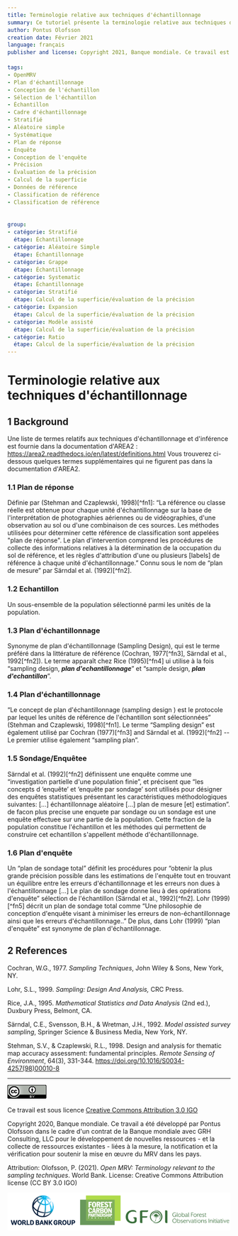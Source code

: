 ```yaml
---
title: Terminologie relative aux techniques d'échantillonnage
summary: Ce tutoriel présente la terminologie relative aux techniques d'échantillonnage pour l'estimation de la précision des superficies et des cartes. Vous trouverez plus d'informations sur la terminologie dans la documentation AREA2. https://area2.readthedocs.io/en/latest/definitions.html
author: Pontus Olofsson
creation date: Février 2021
language: français
publisher and license: Copyright 2021, Banque mondiale. Ce travail est autorisé sous une licence Creative Commons Attribution 3.0 IGO

tags:
- OpenMRV
- Plan d'échantillonnage
- Conception de l'échantillon
- Sélection de l'échantillon
- Échantillon
- Cadre d'échantillonnage
- Stratifié
- Aléatoire simple
- Systématique
- Plan de réponse
- Enquête
- Conception de l'enquête
- Précision
- Évaluation de la précision
- Calcul de la superficie
- Données de référence
- Classification de référence
- Classification de référence


group:
- catégorie: Stratifié
  étape: Échantillonnage
- catégorie: Aléatoire Simple
  étape: Échantillonnage
- catégorie: Grappe
  étape: Échantillonnage
- catégorie: Systematic
  étape: Échantillonnage
- catégorie: Stratifié
  étape: Calcul de la superficie/évaluation de la précision
- catégorie: Expansion
  étape: Calcul de la superficie/évaluation de la précision
- catégorie: Modèle assisté
  étape: Calcul de la superficie/évaluation de la précision
- catégorie: Ratio
  étape: Calcul de la superficie/évaluation de la précision
---
```


# Terminologie relative aux techniques d'échantillonnage

## 1 Background
Une liste de termes relatifs aux techniques d'échantillonnage et d'inférence est fournie dans la documentation d'AREA2 : https://area2.readthedocs.io/en/latest/definitions.html Vous trouverez ci-dessous quelques termes supplémentaires qui ne figurent pas dans la documentation d'AREA2.  

### 1.1 Plan de réponse
Définie par (Stehman and Czaplewski, 1998)[^fn1]:  “La référence ou classe réelle est obtenue pour chaque unité d'échantillonnage sur la base de l'interprétation de photographies aériennes ou de vidéographies, d'une observation au sol ou d'une combinaison de ces sources. Les méthodes utilisées pour déterminer cette référence de classification sont appelées "plan de réponse". Le plan d'intervention comprend les procédures de collecte des informations relatives à la détermination de la occupation du sol de référence, et les règles d'attribution d'une ou plusieurs [labels] de référence à chaque unité d'échantillonnage.” Connu sous le nom de “plan de mesure” par Särndal et al. (1992)[^fn2].

### 1.2 Echantillon
Un sous-ensemble de la population sélectionné parmi les unités de la population.

### 1.3 Plan d'échantillonnage
Synonyme de plan d'échantillonnage (Sampling Design), qui est le terme préféré dans la littérature de référence (Cochran, 1977[^fn3], Särndal et al., 1992[^fn2]).  Le terme apparaît chez  Rice (1995)[^fn4] ui utilise à la fois “sampling design, **_plan d'echantillonnage_**” et “sample design, **_plan d'echantillon_**”. 

### 1.4 Plan d'échantillonnage
“Le concept de plan d'échantillonnage (sampling design ) est le protocole par lequel les unités de référence de l'échantillon sont sélectionnées” (Stehman and Czaplewski, 1998)[^fn1]. Le terme “Sampling design” est également utilisé par Cochran (1977)[^fn3] and Särndal et al. (1992)[^fn2] -- Le premier utilise également “sampling plan”. 

### 1.5 Sondage/Enquêtee
Särndal et al. (1992)[^fn2] définissent une enquête comme une “investigation partielle d'une population finie”, et précisent que  “les concepts d ‘enquête’ et ‘enquête par sondage’ sont utilisés pour désigner des enquêtes statistiques présentant les caractéristiques méthodologiques suivantes: [...]  échantillonnage aléatoire [...] plan de mesure [et] estimation”. de facon plus precise une enquete par sondage ou un sondage est une  enquête effectuee  sur une partie de la population. Cette fraction de la population constitue l'échantillon et les méthodes qui permettent de construire cet echantillon s'appellent méthode d'échantillonnage.

### 1.6 Plan d'enquête
Un “plan de sondage total” définit les procédures pour “obtenir la plus grande précision possible dans les estimations de l'enquête tout en trouvant un équilibre entre les erreurs d'échantillonnage et les erreurs non dues à l'échantillonnage [...] Le plan de sondage donne lieu à des opérations d'enquête” sélection de l'échantillon  (Särndal et al., 1992)[^fn2]. Lohr (1999)[^fn5] décrit un plan de sondage total comme “Une philosophie de conception d'enquête visant à minimiser les erreurs de non-échantillonnage ainsi que les erreurs d'échantillonnage..” De plus, dans Lohr (1999) “plan  d'enquête” est synonyme de plan d'échantillonnage.   

## 2 References
Cochran, W.G., 1977. *Sampling Techniques*, John Wiley & Sons, New York, NY.

Lohr, S.L., 1999. *Sampling: Design And Analysis,* CRC Press.

Rice, J.A., 1995. *Mathematical Statistics and Data Analysis* (2nd ed.), Duxbury Press, Belmont, CA.

Särndal, C.E., Svensson, B.H., & Wretman, J.H., 1992. *Model assisted survey sampling*, Springer Science & Business Media, New York, NY.

Stehman, S.V., & Czaplewski, R.L., 1998. Design and analysis for thematic map accuracy assessment: fundamental principles. *Remote Sensing of Environment*, 64(3), 331-344. https://doi.org/10.1016/S0034-4257(98)00010-8

-----

![](figures/cc.png)  

Ce travail est sous licence  [Creative Commons Attribution 3.0 IGO](https://creativecommons.org/licenses/by/3.0/igo/) 

Copyright 2020, Banque mondiale. Ce travail a été développé par Pontus Olofsson dans le cadre d'un contrat de la Banque mondiale avec GRH Consulting, LLC pour le développement de nouvelles ressources - et la collecte de ressources existantes - liées à la mesure, la notification et la vérification pour soutenir la mise en œuvre du MRV dans les pays. 

Attribution: Olofsson, P. (2021). *Open MRV: Terminology relevant to the sampling techniques*. World Bank. License: Creative Commons Attribution license (CC BY 3.0 IGO)

![](figures/wb_fcfc_gfoi.png)
